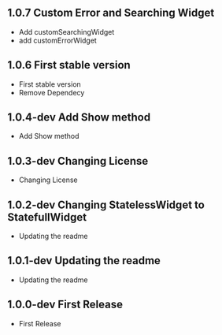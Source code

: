 ## 1.0.7 Custom Error and Searching Widget
* Add customSearchingWidget
* add customErrorWidget

## 1.0.6 First stable version
* First stable version
* Remove Dependecy

## 1.0.4-dev Add Show method
* Add Show method

## 1.0.3-dev Changing License
* Changing License

## 1.0.2-dev Changing StatelessWidget to StatefullWidget
* Updating the readme

## 1.0.1-dev Updating the readme
* Updating the readme

## 1.0.0-dev First Release
* First Release


